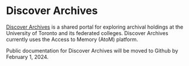 # Discover Archives
[Discover Archives](https://discoverarchives.library.utoronto.ca/) is a shared portal for exploring archival holdings at the University of Toronto and its federated colleges. Discover Archives currently uses the Access to Memory (AtoM) platform.

Public documentation for Discover Archives will be moved to Github by February 1, 2024.
